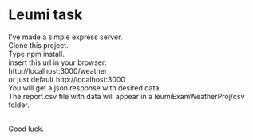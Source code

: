 # Leumi task

I've made a simple express server. </br>
Clone this project. </br>
Type npm install. </br>
insert this url in your browser: </br>
http://localhost:3000/weather </br>
or just default http://localhost:3000 </br> 
You will get a json response with desired data. </br>
The report.csv file with data will appear in a leumiExamWeatherProj/csv folder. </br> </br>

Good luck.
